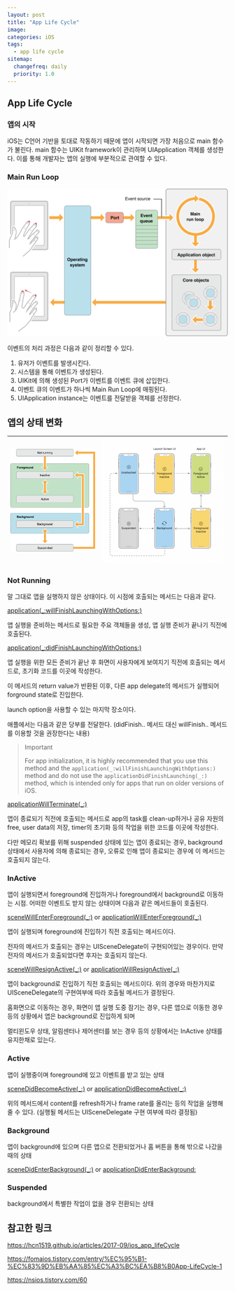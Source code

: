 ```yaml
---
layout: post
title: "App Life Cycle"
image:
categories: iOS
tags: 
  - app life cycle
sitemap:
  changefreq: daily
  priority: 1.0
---
```


## App Life Cycle

### 앱의 시작

iOS는 C언어 기반을 토대로 작동하기 때문에 앱이 시작되면 가장 처음으로 main 함수가 불린다. main 함수는 UIKit framework이 관리하며 UIApplication 객체를 생성한다. 이를 통해 개발자는 앱의 실행에 부분적으로 관여할 수 있다.



### Main Run Loop

<img src="https://raw.githubusercontent.com/Neph3779/Blog-Image/forUpload/img/20210711155954.PNG" alt="img" style="zoom:50%;" />

이벤트의 처리 과정은 다음과 같이 정리할 수 있다.

1. 유저가 이벤트를 발생시킨다.
2. 시스템을 통해 이벤트가 생성된다.
3. UIKit에 의해 생성된 Port가 이벤트를 이벤트 큐에 삽입한다.
4. 이벤트 큐의 이벤트가 하나씩 Main Run Loop에 매핑된다.
5. UIApplication instance는 이벤트를 전달받을 객체를 선정한다.



## 앱의 상태 변화

| <img src="https://raw.githubusercontent.com/Neph3779/Blog-Image/forUpload/img/20210711160214.PNG" alt="img" style="zoom:50%;" /> | <img src="https://raw.githubusercontent.com/Neph3779/Blog-Image/forUpload/img/20210711160423.png" alt="123540849-04b7c100-d77c-11eb-9b13-a08e8daf0ed9" style="zoom:50%;" /> |
| ------------------------------------------------------------ | ------------------------------------------------------------ |



### Not Running

말 그대로 앱을 실행하지 않은 상태이다. 이 시점에 호출되는 메서드는 다음과 같다.

[application(_:willFinishLaunchingWithOptions:)](https://developer.apple.com/documentation/uikit/uiapplicationdelegate/1623032-application)

앱 실행을 준비하는 메서드로 필요한 주요 객체들을 생성, 앱 실행 준비가 끝나기 직전에 호출된다.

[application(_:didFinishLaunchingWithOptions:)](https://developer.apple.com/documentation/uikit/uiapplicationdelegate/1622921-application)

앱 실행을 위한 모든 준비가 끝난 후 화면이 사용자에게 보여지기 직전에 호출되는 메서드로, 초기화 코드를 이곳에 작성한다. 

이 메서드의 return value가 반환된 이후, 다른 app delegate의 메서드가 실행되어 forground state로 진입한다. 

launch option을 사용할 수 있는 마지막 장소이다.

애플에서는 다음과 같은 당부를 전달한다. (didFinish.. 메서드 대신  willFinish.. 메서드를 이용할 것을 권장한다는 내용)

> Important
>
> For app initialization, it is highly recommended that you use this method and the `application(_:willFinishLaunchingWithOptions:)` method and do not use the `applicationDidFinishLaunching(_:)` method, which is intended only for apps that run on older versions of iOS.

[applicationWillTerminate(_:)](https://developer.apple.com/documentation/uikit/uiapplicationdelegate/1623111-applicationwillterminate) 

앱이 종료되기 직전에 호출되는 메서드로 app의 task를 clean-up하거나 공유 자원의 free, user data의 저장, timer의 초기화 등의 작업을 위한 코드를 이곳에 작성한다.

다만 메모리 확보를 위해 suspended 상태에 있는 앱이 종료되는 경우, background 상태에서 사용자에 의해 종료되는 경우, 오류로 인해 앱이 종료되는 경우에 이 메서드는 호출되지 않는다.



### InActive

앱이 실행되면서 foreground에 진입하거나 foreground에서 background로 이동하는 시점. 어떠한 이벤트도 받지 않는 상태이며 다음과 같은 메서드들이 호출된다.

[sceneWillEnterForeground(_:)](https://developer.apple.com/documentation/uikit/uiscenedelegate/3197918-scenewillenterforeground) or  [applicationWillEnterForeground(_:)](https://developer.apple.com/documentation/uikit/uiapplicationdelegate/1623076-applicationwillenterforeground)

앱이 실행되며 foreground에 진입하기 직전 호출되는 메서드이다.

전자의 메서드가 호출되는 경우는 UISceneDelegate이 구현되어있는 경우이다. 만약 전자의 메서드가 호출되었다면 후자는 호출되지 않는다.

[sceneWillResignActive(_:)](https://developer.apple.com/documentation/uikit/uiscenedelegate/3197919-scenewillresignactive) or  [applicationWillResignActive(_:)](https://developer.apple.com/documentation/uikit/uiapplicationdelegate/1622950-applicationwillresignactive)

앱이 background로 진입하기 직전 호출되는 메서드이다. 위의 경우와 마찬가지로 UISceneDelegate의 구현여부에 따라 호출될 메서드가 결정된다.

홈화면으로 이동하는 경우, 화면이 앱 실행 도중 잠기는 경우, 다른 앱으로 이동한 경우 등의 상황에서 앱은 background로 진입하게 되며

멀티윈도우 상태, 알림센터나 제어센터를 보는 경우 등의 상황에서는 InActive 상태를 유지한채로 있는다.




### Active

앱이 실행중이며 foreground에 있고 이벤트를 받고 있는 상태

[sceneDidBecomeActive(_:)](https://developer.apple.com/documentation/uikit/uiscenedelegate/3197915-scenedidbecomeactive) or [applicationDidBecomeActive(_:)](https://developer.apple.com/documentation/uikit/uiapplicationdelegate/1622956-applicationdidbecomeactive)

위의 메서드에서 content를 refresh하거나 frame rate를 올리는 등의 작업을 실행해줄 수 있다. (실행될 메서드는 UISceneDelegate 구현 여부에 따라 결정됨)

### Background

앱이 background에 있으며 다른 앱으로 전환되었거나 홈 버튼을 통해 밖으로 나갔을 때의 상태

[sceneDidEnterBackground(_:)](https://developer.apple.com/documentation/uikit/uiscenedelegate/3197917-scenedidenterbackground?language=objc) or [applicationDidEnterBackground:](https://developer.apple.com/documentation/uikit/uiapplicationdelegate/1622997-applicationdidenterbackground?language=objc)

### Suspended

background에서 특별한 작업이 없을 경우 전환되는 상태



## 참고한 링크

https://hcn1519.github.io/articles/2017-09/ios_app_lifeCycle

https://fomaios.tistory.com/entry/%EC%95%B1-%EC%83%9D%EB%AA%85%EC%A3%BC%EA%B8%B0App-LifeCycle-1

https://nsios.tistory.com/60


